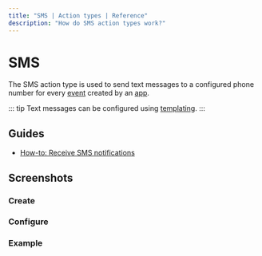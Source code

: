 ```yaml
---
title: "SMS | Action types | Reference"
description: "How do SMS action types work?"
---
```


# SMS

The SMS action type is used to send text messages to a configured phone number for every [event](/reference/events/) created by an [app](/reference/apps/).

::: tip
Text messages can be configured using [templating](/reference/templating/).
:::

## Guides

* [How-to: Receive SMS notifications](/how-to/receive-sms-notifications/)

## Screenshots

### Create

<CaptionedImage
  src="/images/modals/office-create-action-sms.png"
  alt="The 'New action' dialog with the 'SMS' action type selected in the Routegy admin app"
  width="75%"
/>

### Configure

<CaptionedImage
  src="/images/modals/office-create-action-sms-filled.png"
  alt="The 'New action' dialog with the 'SMS' action type configured in the Routegy admin app"
  width="75%"
/>

### Example

<CaptionedImage
  src="/images/actions/personal-office-coffee-machine-sms.png"
  alt="An SMS message generated by an interaction with a Routegy app named 'Coffee machine'"
  width="75%"
/>
